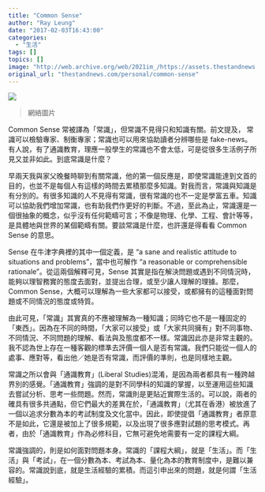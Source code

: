 ```yaml
---
title: "Common Sense"
author: "Ray Leung"
date: "2017-02-03T16:43:00"
categories:
  - "生活"
tags: []
topics: []
image: "http://web.archive.org/web/2021im_/https://assets.thestandnews.com/media/photos/steamworkshop_webupload_previewfile_423479571_preview20copy_M1vUY.png"
original_url: "thestandnews.com/personal/common-sense"
---
```

![](http://web.archive.org/web/2021im_/https://assets.thestandnews.com/media/photos/steamworkshop_webupload_previewfile_423479571_preview20copy_M1vUY.png)

> 網絡圖片

Common Sense 常被譯為「常識」，但常識不見得只和知識有關。前文提及， 常識可以檢驗專家、制衡專家；常識也可以用來協助讀者分辨哪些是 fake-news。有人說，有了通識教育，理應一般學生的常識也不會太低，可是從很多生活例子所見又並非如此。到底常識是什麼？

早兩天我與家父晚餐時聊到有關常識，他的第一個反應是，即使常識能達到文首的目的，也並不是每個人有這樣的時間去累積那麼多知識。對我而言，常識與知識是有分別的。有很多知識的人不見得有常識，很有常識的也不一定是學富五車。知識可以協助我們增加常識，也有助我們作更好的判斷。不過，至此為止，常識還是一個很抽象的概念，似乎沒有任何範疇可言；不像是物理、化學、工程、會計等等，是具體地與世界的某個範疇有關。要談常識是什麼，也許還是得看看 Common Sense 的意思。

Sense 在牛津字典裡的其中一個定義，是 “a sane and realistic attitude to situations and problems”，當中也可解作 “a reasonable or comprehensible rationale”。從這兩個解釋可見，Sense 其實是指在解決問題或遇到不同情況時，能夠以理智務實的態度去面對，並提出合理，或至少讓人理解的理據。那麼，Common Sense，大概可以理解為一些大家都可以接受，或都擁有的這種面對問題或不同情況的態度或特質。

由此可見，「常識」其實真的不應被理解為一種知識；同時它也不是一種固定的「東西」。因為在不同的時間，「大家可以接受」或「大家共同擁有」對不同事物、不同情況、不同問題的理解、看法與及態度都不一樣。常識因此亦是非常主觀的。我不認為世上存在一種客觀的標準去評價一個人是否有常識。我們只能從一個人的處事、應對等，看出他／她是否有常識，而評價的準則，也是同樣地主觀。

常識之所以會與「通識教育」(Liberal Studies)混淆，是因為兩者都具有一種跨越界別的感覺。「通識教育」強調的是對不同學科的知識的掌握，以至運用這些知識去嘗試分析、思考一些問題。然而，常識則是更貼近實際生活的。可以說，兩者的確具有很多共通點，但它們最大的差異在於，「通識教育」（尤其在香港）被放進了一個以追求分數為本的考試制度及文化當中。因此，即使提倡「通識教育」者原意不是如此，它還是被加上了很多規範，以及出現了很多應對試題的思考模式。再者，由於「通識教育」作為必修科目，它無可避免地需要有一定的課程大綱。

常識強調的，則是如何面對問題本身。常識的「課程大綱」，就是「生活」。而「生活」與「考試」，在一個分數為本、考試為本、量化為本的教育制度中，是難以兼容的。常識說到底，就是生活經驗的累積。而這引申出來的問題，就是何謂「生活經驗」。
